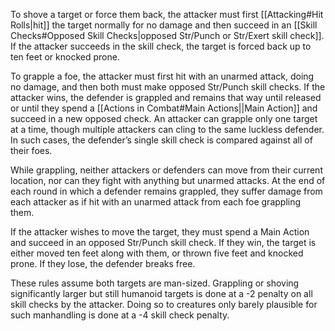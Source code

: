 To shove a target or force them back, the attacker must first [[Attacking#Hit Rolls|hit]] the target normally for no damage and then succeed in an [[Skill Checks#Opposed Skill Checks|opposed Str/Punch or Str/Exert skill check]]. If the attacker succeeds in the skill check, the target is forced back up to ten feet or knocked prone. 

To grapple a foe, the attacker must first hit with an unarmed attack, doing no damage, and then both must make opposed Str/Punch skill checks. If the attacker wins, the defender is grappled and remains that way until released or until they spend a [[Actions in Combat#Main Actions||Main Action]] and succeed in a new opposed check. An attacker can grapple only one target at a time, though multiple attackers can cling to the same luckless defender. In such cases, the defender’s single skill check is compared against all of their foes. 

While grappling, neither attackers or defenders can move from their current location, nor can they fight with anything but unarmed attacks. At the end of each round in which a defender remains grappled, they suffer damage from each attacker as if hit with an unarmed attack from each foe grappling them. 

If the attacker wishes to move the target, they must spend a Main Action and succeed in an opposed Str/Punch skill check. If they win, the target is either moved ten feet along with them, or thrown five feet and knocked prone. If they lose, the defender breaks free. 

These rules assume both targets are man-sized. Grappling or shoving significantly larger but still humanoid targets is done at a -2 penalty on all skill checks by the attacker. Doing so to creatures only barely plausible for such manhandling is done at a -4 skill check penalty.